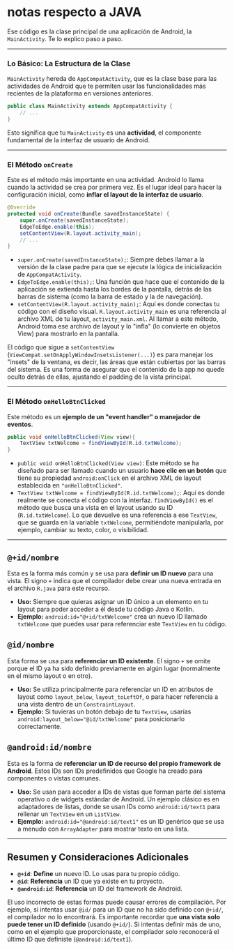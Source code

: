 # notas respecto a JAVA


Ese código es la clase principal de una aplicación de Android, la `MainActivity`. Te lo explico paso a paso.

-----

### Lo Básico: La Estructura de la Clase

`MainActivity` hereda de `AppCompatActivity`, que es la clase base para las actividades de Android que te permiten usar las funcionalidades más recientes de la plataforma en versiones anteriores.

```java
public class MainActivity extends AppCompatActivity {
    // ...
}
```

Esto significa que tu `MainActivity` es una **actividad**, el componente fundamental de la interfaz de usuario de Android.

-----

### El Método `onCreate`

Este es el método más importante en una actividad. Android lo llama cuando la actividad se crea por primera vez. Es el lugar ideal para hacer la configuración inicial, como **inflar el layout de la interfaz de usuario**.

```java
@Override
protected void onCreate(Bundle savedInstanceState) {
    super.onCreate(savedInstanceState);
    EdgeToEdge.enable(this);
    setContentView(R.layout.activity_main);
    // ...
}
```

* `super.onCreate(savedInstanceState);`: Siempre debes llamar a la versión de la clase padre para que se ejecute la lógica de inicialización de `AppCompatActivity`.
* `EdgeToEdge.enable(this);`: Una función que hace que el contenido de la aplicación se extienda hasta los bordes de la pantalla, detrás de las barras de sistema (como la barra de estado y la de navegación).
* `setContentView(R.layout.activity_main);`: Aquí es donde conectas tu código con el diseño visual. `R.layout.activity_main` es una referencia al archivo XML de tu layout, `activity_main.xml`. Al llamar a este método, Android toma ese archivo de layout y lo "infla" (lo convierte en objetos View) para mostrarlo en la pantalla.

El código que sigue a `setContentView` (`ViewCompat.setOnApplyWindowInsetsListener(...)`) es para manejar los "insets" de la ventana, es decir, las áreas que están cubiertas por las barras del sistema. Es una forma de asegurar que el contenido de la app no quede oculto detrás de ellas, ajustando el padding de la vista principal.

-----

### El Método `onHelloBtnClicked`

Este método es un **ejemplo de un "event handler" o manejador de eventos**.

```java
public void onHelloBtnClicked(View view){
    TextView txtWelcome = findViewById(R.id.txtWelcome);
}
```

* `public void onHelloBtnClicked(View view)`: Este método se ha diseñado para ser llamado cuando un usuario **hace clic en un botón** que tiene su propiedad `android:onClick` en el archivo XML de layout establecida en `"onHelloBtnClicked"`.
* `TextView txtWelcome = findViewById(R.id.txtWelcome);`: Aquí es donde realmente se conecta el código con la interfaz. `findViewById()` es el método que busca una vista en el layout usando su ID (`R.id.txtWelcome`). Lo que devuelve es una referencia a ese `TextView`, que se guarda en la variable `txtWelcome`, permitiéndote manipularla, por ejemplo, cambiar su texto, color, o visibilidad.





***

## `@+id/nombre`

Esta es la forma más común y se usa para **definir un ID nuevo** para una vista. El signo `+` indica que el compilador debe crear una nueva entrada en el archivo `R.java` para este recurso.

* **Uso:** Siempre que quieras asignar un ID único a un elemento en tu layout para poder acceder a él desde tu código Java o Kotlin.
* **Ejemplo:** `android:id="@+id/txtWelcome"` crea un nuevo ID llamado `txtWelcome` que puedes usar para referenciar este `TextView` en tu código.

## `@id/nombre`

Esta forma se usa para **referenciar un ID existente**. El signo `+` se omite porque el ID ya ha sido definido previamente en algún lugar (normalmente en el mismo layout o en otro).

* **Uso:** Se utiliza principalmente para referenciar un ID en atributos de layout como `layout_below`, `layout_toLeftOf`, o para hacer referencia a una vista dentro de un `ConstraintLayout`.
* **Ejemplo:** Si tuvieras un botón debajo de tu `TextView`, usarías `android:layout_below="@id/txtWelcome"` para posicionarlo correctamente.

## `@android:id/nombre`

Esta es la forma de **referenciar un ID de recurso del propio framework de Android**. Estos IDs son IDs predefinidos que Google ha creado para componentes o vistas comunes.

* **Uso:** Se usan para acceder a IDs de vistas que forman parte del sistema operativo o de widgets estándar de Android. Un ejemplo clásico es en adaptadores de listas, donde se usan IDs como `android:id/text1` para rellenar un `TextView` en un `ListView`.
* **Ejemplo:** `android:id="@android:id/text1"` es un ID genérico que se usa a menudo con `ArrayAdapter` para mostrar texto en una lista.

***

## Resumen y Consideraciones Adicionales

* **`@+id`**: **Define** un nuevo ID. Lo usas para tu propio código.
* **`@id`**: **Referencia** un ID que ya existe en tu proyecto.
* **`@android:id`**: **Referencia** un ID del framework de Android.

El uso incorrecto de estas formas puede causar errores de compilación. Por ejemplo, si intentas usar `@id/` para un ID que no ha sido definido con `@+id/`, el compilador no lo encontrará. Es importante recordar que **una vista solo puede tener un ID definido** (usando `@+id/`). Si intentas definir más de uno, como en el ejemplo que proporcionaste, el compilador solo reconocerá el último ID que definiste (`@android:id/text1`).



